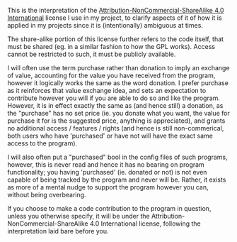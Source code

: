 This is the interpretation of the [Attribution-NonCommercial-ShareAlike 4.0 International](https://creativecommons.org/licenses/by-nc-sa/4.0/) license I use in my project, to clarify aspects of it of how it is applied in my projects since it is (intentionally) ambiguous at times.

The share-alike portion of this license further refers to the code itself, that must be shared (eg. in a similar fashion to how the GPL works). Access cannot be restricted to such, it must be publicly available.

I will often use the term purchase rather than donation to imply an exchange of value, accounting for the value you have received from the program, however it logically works the same as the word donation. I prefer purchase as it reinforces that value exchange idea, and sets an expectation to contribute however you will if you are able to do so and like the program. However, it is in effect exactly the same as (and hence still) a donation, as the "purchase" has no set price (ie. you donate what you want, the value for purchase it for is the suggested price, anything is appreciated), and grants no additional access / features / rights (and hence is still non-commerical, both users who have 'purchased' or have not will have the exact same access to the program).

I will also often put a "purchased" bool in the config files of such programs, however, this is never read and hence it has no bearing on program functionality; you having 'purchased' (ie. donated or not) is not even capable of being tracked by the program and never will be. Rather, it exists as more of a mental nudge to support the program however you can, without being overbearing.

If you choose to make a code contribution to the program in question, unless you otherwise specify, it will be under the Attribution-NonCommercial-ShareAlike 4.0 International license, following the interpretation laid bare before you.
